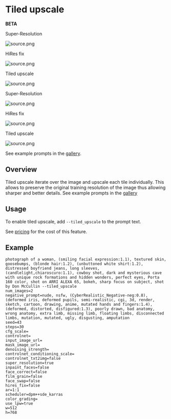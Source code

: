 # Tiled upscale
**BETA**

<div style={{ display: "grid", 'grid-template-columns': '1fr 1fr 1fr', gap: '1.5rem' }}>
<div>
<figcaption>Super-Resolution</figcaption>

![source.png](./img/tiled-upscale/sr-1.jpeg)
</div>
<div>
<figcaption>HiRes fix</figcaption>

![source.png](./img/tiled-upscale/hiresfix-1.jpeg)
</div>
<div>
<figcaption>Tiled upscale</figcaption>

![source.png](./img/tiled-upscale/tiledupscale-1.jpeg)
</div>
</div>

<div style={{ display: "grid", 'grid-template-columns': '1fr 1fr 1fr', gap: '1.5rem' }}>
<div>
<figcaption>Super-Resolution</figcaption>

![source.png](./img/tiled-upscale/sr-1-detail.jpeg)
</div>
<div>
<figcaption>HiRes fix</figcaption>

![source.png](./img/tiled-upscale/hiresfix-1-detail.jpeg)
</div>
<div>
<figcaption>Tiled upscale</figcaption>

![source.png](./img/tiled-upscale/tiledupscale-1-detail.jpeg)
</div>
</div>

See example prompts in the [gallery](https://astria.ai/gallery?text=tiled_upscale).

## Overview
Tiled upscale iterate over the image and upscale each tile individually. This allows to preserve the original training resolution of the image thus allowing sharper and better details.
See example prompts in the [gallery](https://www.astria.ai/gallery?text=tiled_upscale)

## Usage
To enable tiled upscale, add `--tiled_upscale` to the prompt text.

See [pricing](https://www.astria.ai/pricing) for the cost of this feature.

## Example

```text
photograph of a woman, (smiling facial expression:1.1), textured skin, goosebumps, (blonde hair:1.2), (unbuttoned white shirt:1.2), distressed boyfriend jeans, long sleeves, (candlelight,chiaroscuro:1.1), cowboy shot, dark and mysterious cave with unique rock formations and hidden wonders, perfect eyes, Porta 160 color, shot on ARRI ALEXA 65, bokeh, sharp focus on subject, shot by Don McCullin --tiled_upscale
num_images=2
negative_prompt=nude, nsfw, (CyberRealistic_Negative-neg:0.8), (deformed iris, deformed pupils, semi-realistic, cgi, 3d, render, sketch, cartoon, drawing, anime, mutated hands and fingers:1.4), (deformed, distorted, disfigured:1.3), poorly drawn, bad anatomy, wrong anatomy, extra limb, missing limb, floating limbs, disconnected limbs, mutation, mutated, ugly, disgusting, amputation
seed=43
steps=30
cfg_scale=
controlnet=
input_image_url=
mask_image_url=
denoising_strength=
controlnet_conditioning_scale=
controlnet_txt2img=false
super_resolution=true
inpaint_faces=false
face_correct=false
film_grain=false
face_swap=false
hires_fix=false
ar=1:1
scheduler=dpm++sde_karras
color_grading=
use_lpw=true
w=512
h=768
```
